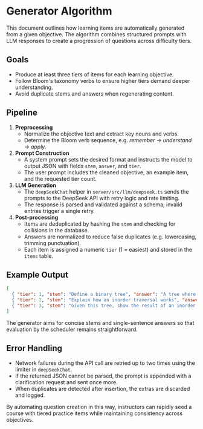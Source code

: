 # Generator Algorithm

This document outlines how learning items are automatically generated from a given objective. The algorithm combines structured prompts with LLM responses to create a progression of questions across difficulty tiers.

## Goals
- Produce at least three tiers of items for each learning objective.
- Follow Bloom's taxonomy verbs to ensure higher tiers demand deeper understanding.
- Avoid duplicate stems and answers when regenerating content.

## Pipeline
1. **Preprocessing**
   - Normalize the objective text and extract key nouns and verbs.
   - Determine the Bloom verb sequence, e.g. *remember → understand → apply*.
2. **Prompt Construction**
   - A system prompt sets the desired format and instructs the model to output JSON with fields `stem`, `answer`, and `tier`.
   - The user prompt includes the cleaned objective, an example item, and the requested tier count.
3. **LLM Generation**
   - The `deepSeekChat` helper in `server/src/llm/deepseek.ts` sends the prompts to the DeepSeek API with retry logic and rate limiting.
   - The response is parsed and validated against a schema; invalid entries trigger a single retry.
4. **Post‑processing**
   - Items are deduplicated by hashing the `stem` and checking for collisions in the database.
   - Answers are normalized to reduce false duplicates (e.g. lowercasing, trimming punctuation).
   - Each item is assigned a numeric `tier` (1 = easiest) and stored in the `items` table.

## Example Output
```json
[
  { "tier": 1, "stem": "Define a binary tree", "answer": "A tree where each node has at most two children." },
  { "tier": 2, "stem": "Explain how an inorder traversal works", "answer": "Visit left subtree, then node, then right subtree." },
  { "tier": 3, "stem": "Given this tree, show the result of an inorder traversal", "answer": "[B, D, E, A, F, C]" }
]
```
The generator aims for concise stems and single-sentence answers so that evaluation by the scheduler remains straightforward.

## Error Handling
- Network failures during the API call are retried up to two times using the limiter in `deepSeekChat`.
- If the returned JSON cannot be parsed, the prompt is appended with a clarification request and sent once more.
- When duplicates are detected after insertion, the extras are discarded and logged.

By automating question creation in this way, instructors can rapidly seed a course with tiered practice items while maintaining consistency across objectives.
